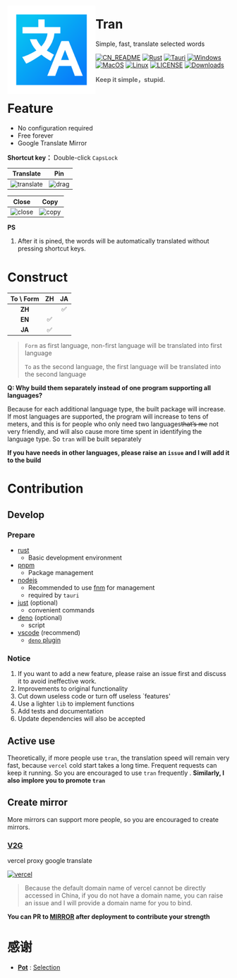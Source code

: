 <a href="https://github.com/Borber/tran"><img width="200px" src="public/icon.png" align="left"/></a>

# Tran

Simple, fast, translate selected words

[![CN_README](https://img.shields.io/badge/-CN_README-yellow?color=%2307baf3&style=for-the-badge&logoColor=white)](./README.md)
[![Rust](https://img.shields.io/badge/-Rust-orange?logo=rust&style=for-the-badge&logoColor=white)](https://www.rust-lang.org/)
[![Tauri](https://img.shields.io/badge/Tauri-blue?logo=tauri&color=1B1B1D&style=for-the-badge)](https://tauri.app/)
[![Windows](https://img.shields.io/badge/-Windows-blue?logo=windows&style=for-the-badge&logoColor=white)](https://github.com/Borber/tran/releases)
[![MacOS](https://img.shields.io/badge/-macOS-black?&logo=apple&style=for-the-badge&logoColor=white)](https://github.com/Borber/tran/releases)
[![Linux](https://img.shields.io/badge/-Linux-yellow?logo=linux&style=for-the-badge&logoColor=white)](https://github.com/Borber/tran/releases)
[![LICENSE](https://img.shields.io/github/license/borber/tran?color=%2398cbed&logo=rust&style=for-the-badge)](https://github.com/Borber/tran?tab=GPL-3.0-1-ov-file)
[![Downloads](https://img.shields.io/github/downloads/Borber/tran/total.svg?style=for-the-badge&color=82E0AA&logo=github)](https://github.com/Borber/tran/releases)

> **Keep it simple，stupid.**

# Feature

-   No configuration required
-   Free forever
-   Google Translate Mirror

**Shortcut key：** Double-click `CapsLock`

|                                      Translate                                       |                                    Pin                                     |
| :----------------------------------------------------------------------------------: | :------------------------------------------------------------------------: |
| ![translate](https://fastly.jsdelivr.net/gh/Borber/PublicPic1/tran/v1/translate.gif) | ![drag](https://fastly.jsdelivr.net/gh/Borber/PublicPic1/tran/v1/drag.gif) |

|                                    Close                                     |                                    Copy                                    |
| :--------------------------------------------------------------------------: | :------------------------------------------------------------------------: |
| ![close](https://fastly.jsdelivr.net/gh/Borber/PublicPic1/tran/v1/close.gif) | ![copy](https://fastly.jsdelivr.net/gh/Borber/PublicPic1/tran/v1/copy.gif) |

**PS**

1. After it is pined, the words will be automatically translated without pressing shortcut keys.

# Construct

<div align="center">

| **To \ Form** | **ZH** | **JA** |
| :-----------: | :----: | :----: |
|    **ZH**     |        |   ✅   |
|    **EN**     |   ✅   |        |
|    **JA**     |   ✅   |        |

</div>

> `Form` as first language, non-first language will be translated into first language
>
> `To` as the second language, the first language will be translated into the second language

**Q: Why build them separately instead of one program supporting all languages?**

Because for each additional language type, the built package will increase. If most languages ​​are supported, the program will increase to tens of meters, and this is for people who only need two languages ​​​​~~that’s me~~ not very friendly, and will also cause more time spent in identifying the language type. So `tran` will be built separately

**If you have needs in other languages, please raise an `issue` and I will add it to the build**

# Contribution

## Develop

### Prepare

-   [rust](https://www.rust-lang.org/tools/install)
    -   Basic development environment
-   [pnpm](https://pnpm.io/installation)
    -   Package management
-   [nodejs](https://nodejs.org/)
    -   Recommended to use [fnm](https://github.com/Schniz/fnm) for management
    -   required by `tauri`
-   [just](https://github.com/casey/just) (optional)
    -   convenient commands
-   [deno](https://docs.deno.com/runtime/manual/getting_started/installation) (optional)
    -   script
-   [vscode](https://code.visualstudio.com/) (recommend)
    -   [`deno` plugin](https://marketplace.visualstudio.com/items?itemName=denoland.vscode-deno)

### Notice

1. If you want to add a new feature, please raise an issue first and discuss it to avoid ineffective work.
2. Improvements to original functionality
3. Cut down useless code or turn off useless `features'
4. Use a lighter `lib` to implement functions
5. Add tests and documentation
6. Update dependencies will also be accepted

## Active use

Theoretically, if more people use `tran`, the translation speed will remain very fast, because `vercel` cold start takes a long time. Frequent requests can keep it running. So you are encouraged to use `tran` frequently . **Similarly, I also implore you to promote `tran`**

## Create mirror

More mirrors can support more people, so you are encouraged to create mirrors.

### [V2G](https://github.com/Borber/v2g)

vercel proxy google translate

[![vercel](https://vercel.com/button)](https://vercel.com/import/project?template=https://github.com/Borber/v2g)

> Because the default domain name of vercel cannot be directly accessed in China, if you do not have a domain name, you can raise an issue and I will provide a domain name for you to bind.

**You can PR to [MIRROR](https://github.com/Borber/tran/blob/master/resource/mirror.json) after deployment to contribute your strength**

# 感谢

-   **[Pot](https://github.com/pot-app/pot-desktop)** : [Selection](https://github.com/pot-app/Selection)
